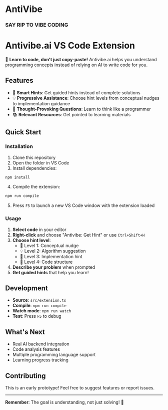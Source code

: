# AntiVibe
### SAY RIP TO VIBE CODING

# Antivibe.ai VS Code Extension

🚀 **Learn to code, don't just copy-paste!** Antivibe.ai helps you understand programming concepts instead of relying on AI to write code for you.

## Features

- 🎯 **Smart Hints**: Get guided hints instead of complete solutions
- 💡 **Progressive Assistance**: Choose hint levels from conceptual nudges to implementation guidance
- 🤔 **Thought-Provoking Questions**: Learn to think like a programmer
- 📚 **Relevant Resources**: Get pointed to learning materials

## Quick Start

### Installation

1. Clone this repository
2. Open the folder in VS Code
3. Install dependencies:
```bash
npm install
```
4. Compile the extension:
```bash
npm run compile
```
5. Press `F5` to launch a new VS Code window with the extension loaded

### Usage

1. **Select code** in your editor
2. **Right-click** and choose "Antivibe: Get Hint" or use `Ctrl+Shift+H`
3. **Choose hint level**:
   - 🚀 Level 1: Conceptual nudge
   - 💡 Level 2: Algorithm suggestion  
   - 🔧 Level 3: Implementation hint
   - 🎯 Level 4: Code structure
4. **Describe your problem** when prompted
5. **Get guided hints** that help you learn!

## Development

- **Source**: `src/extension.ts`
- **Compile**: `npm run compile`
- **Watch mode**: `npm run watch`
- **Test**: Press `F5` to debug

## What's Next

- Real AI backend integration
- Code analysis features  
- Multiple programming language support
- Learning progress tracking

## Contributing

This is an early prototype! Feel free to suggest features or report issues.

---

**Remember**: The goal is understanding, not just solving! 🧠

